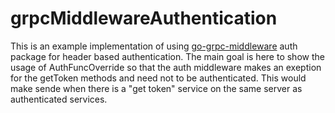 # grpcMiddlewareAuthentication
This is an example implementation of using [go-grpc-middleware](https://github.com/grpc-ecosystem/go-grpc-middleware) auth package for header based authentication. The main goal is here to show the usage of AuthFuncOverride so that the auth middleware makes an exeption for the getToken methods and need not to be authenticated. This would make sende when there is a "get token" service on the same server as authenticated services.
